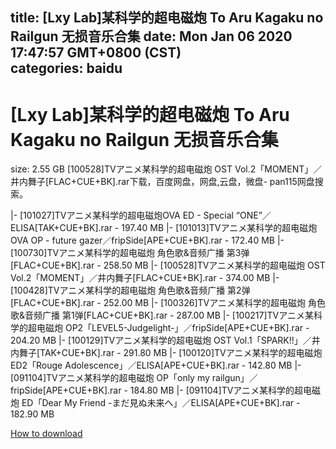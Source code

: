 
title: [Lxy Lab]某科学的超电磁炮 To Aru Kagaku no Railgun 无损音乐合集
date: Mon Jan 06 2020 17:47:57 GMT+0800 (CST)    
categories: baidu
---

# [Lxy Lab]某科学的超电磁炮 To Aru Kagaku no Railgun 无损音乐合集
size: 2.55 GB
 [100528]TVアニメ某科学的超电磁炮 OST Vol.2「MOMENT」／井内舞子[FLAC+CUE+BK].rar下载，百度网盘，网盘,云盘，微盘- pan115网盘搜索。
 
|- [101027]TVアニメ某科学的超电磁炮OVA ED - Special “ONE”／ELISA[TAK+CUE+BK].rar - 197.40 MB
|- [101013]TVアニメ某科学的超电磁炮OVA OP - future gazer／fripSide[APE+CUE+BK].rar - 172.40 MB
|- [100730]TVアニメ某科学的超电磁炮 角色歌&音频广播 第3弹[FLAC+CUE+BK].rar - 258.50 MB
|- [100528]TVアニメ某科学的超电磁炮 OST Vol.2「MOMENT」／井内舞子[FLAC+CUE+BK].rar - 374.00 MB
|- [100428]TVアニメ某科学的超电磁炮 角色歌&音频广播 第2弹[FLAC+CUE+BK].rar - 252.00 MB
|- [100326]TVアニメ某科学的超电磁炮 角色歌&音频广播 第1弹[FLAC+CUE+BK].rar - 287.00 MB
|- [100217]TVアニメ某科学的超电磁炮 OP2「LEVEL5-Judgelight-」／fripSide[APE+CUE+BK].rar - 204.20 MB
|- [100129]TVアニメ某科学的超电磁炮 OST Vol.1「SPARK!!」／井内舞子[TAK+CUE+BK].rar - 291.80 MB
|- [100120]TVアニメ某科学的超电磁炮 ED2「Rouge Adolescence」／ELISA[APE+CUE+BK].rar - 142.80 MB
|- [091104]TVアニメ某科学的超电磁炮 OP「only my railgun」／fripSide[APE+CUE+BK].rar - 184.80 MB
|- [091104]TVアニメ某科学的超电磁炮 ED「Dear My Friend -まだ見ぬ未来へ」／ELISA[APE+CUE+BK].rar - 182.90 MB

[How to download](https://bpcam.bemobtrk.com/go/2ceec3aa-1ca2-46d6-b9ff-aaa5c184517c?jno=4835)